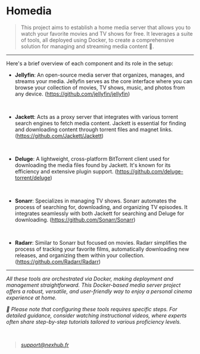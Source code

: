 # Homedia

> This project aims to establish a home media server that allows you to watch your favorite movies and TV shows for free. It leverages a suite of tools, all deployed using Docker, to create a comprehensive solution for managing and streaming media content 🍿.

---

Here's a brief overview of each component and its role in the setup:

- **Jellyfin**: An open-source media server that organizes, manages, and streams your media. Jellyfin serves as the core interface where you can browse your collection of movies, TV shows, music, and photos from any device. (https://github.com/jellyfin/jellyfin)

<br />

- **Jackett**: Acts as a proxy server that integrates with various torrent search engines to fetch media content. Jackett is essential for finding and downloading content through torrent files and magnet links. (https://github.com/Jackett/Jackett)

<br />

- **Deluge**: A lightweight, cross-platform BitTorrent client used for downloading the media files found by Jackett. It's known for its efficiency and extensive plugin support. (https://github.com/deluge-torrent/deluge)

<br />

- **Sonarr**: Specializes in managing TV shows. Sonarr automates the process of searching for, downloading, and organizing TV episodes. It integrates seamlessly with both Jackett for searching and Deluge for downloading. (https://github.com/Sonarr/Sonarr)

<br />

- **Radarr**: Similar to Sonarr but focused on movies. Radarr simplifies the process of tracking your favorite films, automatically downloading new releases, and organizing them within your collection. (https://github.com/Radarr/Radarr)

---

*All these tools are orchestrated via Docker, making deployment and management straightforward. This Docker-based media server project offers a robust, versatile, and user-friendly way to enjoy a personal cinema experience at home.*

*🚨 Please note that configuring these tools requires specific steps. For detailed guidance, consider watching instructional videos, where experts often share step-by-step tutorials tailored to various proficiency levels.*

<br />

> *support@nexhub.fr*
